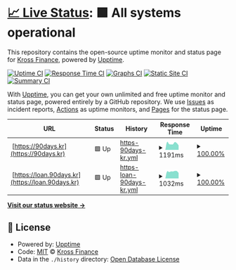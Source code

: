 # [📈 Live Status](https://ninetydays.github.io/Upptime): <!--live status--> **🟩 All systems operational**

This repository contains the open-source uptime monitor and status page for [Kross Finance](https://ninetydays.github.io/Upptime), powered by [Upptime](https://github.com/upptime/upptime).

[![Uptime CI](https://github.com/ninetydays/Upptime/workflows/Uptime%20CI/badge.svg)](https://github.com/ninetydays/Upptime/actions?query=workflow%3A%22Uptime+CI%22)
[![Response Time CI](https://github.com/ninetydays/Upptime/workflows/Response%20Time%20CI/badge.svg)](https://github.com/ninetydays/Upptime/actions?query=workflow%3A%22Response+Time+CI%22)
[![Graphs CI](https://github.com/ninetydays/Upptime/workflows/Graphs%20CI/badge.svg)](https://github.com/ninetydays/Upptime/actions?query=workflow%3A%22Graphs+CI%22)
[![Static Site CI](https://github.com/ninetydays/Upptime/workflows/Static%20Site%20CI/badge.svg)](https://github.com/ninetydays/Upptime/actions?query=workflow%3A%22Static+Site+CI%22)
[![Summary CI](https://github.com/ninetydays/Upptime/workflows/Summary%20CI/badge.svg)](https://github.com/ninetydays/Upptime/actions?query=workflow%3A%22Summary+CI%22)

With [Upptime](https://upptime.js.org), you can get your own unlimited and free uptime monitor and status page, powered entirely by a GitHub repository. We use [Issues](https://github.com/ninetydays/Upptime/issues) as incident reports, [Actions](https://github.com/ninetydays/Upptime/actions) as uptime monitors, and [Pages](https://ninetydays.github.io/Upptime) for the status page.

<!--start: status pages-->
<!-- This summary is generated by Upptime (https://github.com/upptime/upptime) -->
<!-- Do not edit this manually, your changes will be overwritten -->
<!-- prettier-ignore -->
| URL | Status | History | Response Time | Uptime |
| --- | ------ | ------- | ------------- | ------ |
| <img alt="" src="https://icons.duckduckgo.com/ip3/90days.kr.ico" height="13"> [https://90days.kr](https://90days.kr) | 🟩 Up | [https-90days-kr.yml](https://github.com/ninetydays/Upptime/commits/HEAD/history/https-90days-kr.yml) | <details><summary><img alt="Response time graph" src="./graphs/https-90days-kr/response-time-week.png" height="20"> 1191ms</summary><br><a href="https://ninetydays.github.io/Upptime/history/https-90days-kr"><img alt="Response time 1035" src="https://img.shields.io/endpoint?url=https%3A%2F%2Fraw.githubusercontent.com%2Fninetydays%2FUpptime%2FHEAD%2Fapi%2Fhttps-90days-kr%2Fresponse-time.json"></a><br><a href="https://ninetydays.github.io/Upptime/history/https-90days-kr"><img alt="24-hour response time 1160" src="https://img.shields.io/endpoint?url=https%3A%2F%2Fraw.githubusercontent.com%2Fninetydays%2FUpptime%2FHEAD%2Fapi%2Fhttps-90days-kr%2Fresponse-time-day.json"></a><br><a href="https://ninetydays.github.io/Upptime/history/https-90days-kr"><img alt="7-day response time 1191" src="https://img.shields.io/endpoint?url=https%3A%2F%2Fraw.githubusercontent.com%2Fninetydays%2FUpptime%2FHEAD%2Fapi%2Fhttps-90days-kr%2Fresponse-time-week.json"></a><br><a href="https://ninetydays.github.io/Upptime/history/https-90days-kr"><img alt="30-day response time 1082" src="https://img.shields.io/endpoint?url=https%3A%2F%2Fraw.githubusercontent.com%2Fninetydays%2FUpptime%2FHEAD%2Fapi%2Fhttps-90days-kr%2Fresponse-time-month.json"></a><br><a href="https://ninetydays.github.io/Upptime/history/https-90days-kr"><img alt="1-year response time 1035" src="https://img.shields.io/endpoint?url=https%3A%2F%2Fraw.githubusercontent.com%2Fninetydays%2FUpptime%2FHEAD%2Fapi%2Fhttps-90days-kr%2Fresponse-time-year.json"></a></details> | <details><summary><a href="https://ninetydays.github.io/Upptime/history/https-90days-kr">100.00%</a></summary><a href="https://ninetydays.github.io/Upptime/history/https-90days-kr"><img alt="All-time uptime 100.00%" src="https://img.shields.io/endpoint?url=https%3A%2F%2Fraw.githubusercontent.com%2Fninetydays%2FUpptime%2FHEAD%2Fapi%2Fhttps-90days-kr%2Fuptime.json"></a><br><a href="https://ninetydays.github.io/Upptime/history/https-90days-kr"><img alt="24-hour uptime 100.00%" src="https://img.shields.io/endpoint?url=https%3A%2F%2Fraw.githubusercontent.com%2Fninetydays%2FUpptime%2FHEAD%2Fapi%2Fhttps-90days-kr%2Fuptime-day.json"></a><br><a href="https://ninetydays.github.io/Upptime/history/https-90days-kr"><img alt="7-day uptime 100.00%" src="https://img.shields.io/endpoint?url=https%3A%2F%2Fraw.githubusercontent.com%2Fninetydays%2FUpptime%2FHEAD%2Fapi%2Fhttps-90days-kr%2Fuptime-week.json"></a><br><a href="https://ninetydays.github.io/Upptime/history/https-90days-kr"><img alt="30-day uptime 100.00%" src="https://img.shields.io/endpoint?url=https%3A%2F%2Fraw.githubusercontent.com%2Fninetydays%2FUpptime%2FHEAD%2Fapi%2Fhttps-90days-kr%2Fuptime-month.json"></a><br><a href="https://ninetydays.github.io/Upptime/history/https-90days-kr"><img alt="1-year uptime 100.00%" src="https://img.shields.io/endpoint?url=https%3A%2F%2Fraw.githubusercontent.com%2Fninetydays%2FUpptime%2FHEAD%2Fapi%2Fhttps-90days-kr%2Fuptime-year.json"></a></details>
| <img alt="" src="https://icons.duckduckgo.com/ip3/loan.90days.kr.ico" height="13"> [https://loan.90days.kr](https://loan.90days.kr) | 🟩 Up | [https-loan-90days-kr.yml](https://github.com/ninetydays/Upptime/commits/HEAD/history/https-loan-90days-kr.yml) | <details><summary><img alt="Response time graph" src="./graphs/https-loan-90days-kr/response-time-week.png" height="20"> 1032ms</summary><br><a href="https://ninetydays.github.io/Upptime/history/https-loan-90days-kr"><img alt="Response time 889" src="https://img.shields.io/endpoint?url=https%3A%2F%2Fraw.githubusercontent.com%2Fninetydays%2FUpptime%2FHEAD%2Fapi%2Fhttps-loan-90days-kr%2Fresponse-time.json"></a><br><a href="https://ninetydays.github.io/Upptime/history/https-loan-90days-kr"><img alt="24-hour response time 1769" src="https://img.shields.io/endpoint?url=https%3A%2F%2Fraw.githubusercontent.com%2Fninetydays%2FUpptime%2FHEAD%2Fapi%2Fhttps-loan-90days-kr%2Fresponse-time-day.json"></a><br><a href="https://ninetydays.github.io/Upptime/history/https-loan-90days-kr"><img alt="7-day response time 1032" src="https://img.shields.io/endpoint?url=https%3A%2F%2Fraw.githubusercontent.com%2Fninetydays%2FUpptime%2FHEAD%2Fapi%2Fhttps-loan-90days-kr%2Fresponse-time-week.json"></a><br><a href="https://ninetydays.github.io/Upptime/history/https-loan-90days-kr"><img alt="30-day response time 923" src="https://img.shields.io/endpoint?url=https%3A%2F%2Fraw.githubusercontent.com%2Fninetydays%2FUpptime%2FHEAD%2Fapi%2Fhttps-loan-90days-kr%2Fresponse-time-month.json"></a><br><a href="https://ninetydays.github.io/Upptime/history/https-loan-90days-kr"><img alt="1-year response time 889" src="https://img.shields.io/endpoint?url=https%3A%2F%2Fraw.githubusercontent.com%2Fninetydays%2FUpptime%2FHEAD%2Fapi%2Fhttps-loan-90days-kr%2Fresponse-time-year.json"></a></details> | <details><summary><a href="https://ninetydays.github.io/Upptime/history/https-loan-90days-kr">100.00%</a></summary><a href="https://ninetydays.github.io/Upptime/history/https-loan-90days-kr"><img alt="All-time uptime 100.00%" src="https://img.shields.io/endpoint?url=https%3A%2F%2Fraw.githubusercontent.com%2Fninetydays%2FUpptime%2FHEAD%2Fapi%2Fhttps-loan-90days-kr%2Fuptime.json"></a><br><a href="https://ninetydays.github.io/Upptime/history/https-loan-90days-kr"><img alt="24-hour uptime 100.00%" src="https://img.shields.io/endpoint?url=https%3A%2F%2Fraw.githubusercontent.com%2Fninetydays%2FUpptime%2FHEAD%2Fapi%2Fhttps-loan-90days-kr%2Fuptime-day.json"></a><br><a href="https://ninetydays.github.io/Upptime/history/https-loan-90days-kr"><img alt="7-day uptime 100.00%" src="https://img.shields.io/endpoint?url=https%3A%2F%2Fraw.githubusercontent.com%2Fninetydays%2FUpptime%2FHEAD%2Fapi%2Fhttps-loan-90days-kr%2Fuptime-week.json"></a><br><a href="https://ninetydays.github.io/Upptime/history/https-loan-90days-kr"><img alt="30-day uptime 100.00%" src="https://img.shields.io/endpoint?url=https%3A%2F%2Fraw.githubusercontent.com%2Fninetydays%2FUpptime%2FHEAD%2Fapi%2Fhttps-loan-90days-kr%2Fuptime-month.json"></a><br><a href="https://ninetydays.github.io/Upptime/history/https-loan-90days-kr"><img alt="1-year uptime 100.00%" src="https://img.shields.io/endpoint?url=https%3A%2F%2Fraw.githubusercontent.com%2Fninetydays%2FUpptime%2FHEAD%2Fapi%2Fhttps-loan-90days-kr%2Fuptime-year.json"></a></details>

<!--end: status pages-->

[**Visit our status website →**](https://ninetydays.github.io/Upptime)

## 📄 License

- Powered by: [Upptime](https://github.com/upptime/upptime)
- Code: [MIT](./LICENSE) © [Kross Finance](https://ninetydays.github.io/Upptime)
- Data in the `./history` directory: [Open Database License](https://opendatacommons.org/licenses/odbl/1-0/)
